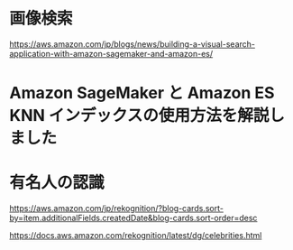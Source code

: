 # 画像検索
https://aws.amazon.com/jp/blogs/news/building-a-visual-search-application-with-amazon-sagemaker-and-amazon-es/

# Amazon SageMaker と Amazon ES KNN インデックスの使用方法を解説しました


# 有名人の認識
https://aws.amazon.com/jp/rekognition/?blog-cards.sort-by=item.additionalFields.createdDate&blog-cards.sort-order=desc

https://docs.aws.amazon.com/rekognition/latest/dg/celebrities.html
